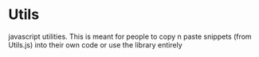 # Utils
javascript utilities. This is meant for people to copy n paste snippets (from Utils.js) into their own code
or use the library entirely

